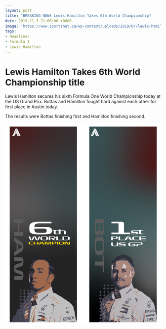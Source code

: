```yaml
---
layout: post
title: "BREAKING NEWS Lewis Hamilton Takes 6th World Championship"
date: 2019-11-3 21:00:00 +0000
image: 'https://www.sportsnet.ca/wp-content/uploads/2019/07/lewis-hamilton-grnd-prix-1040x572.jpg'
tags:
- Headlines
- Formula 1
- Lewis Hamilton
---
```


# Lewis Hamilton Takes 6th World Championship title

  Lewis Hamilton secures his sixth Formula One World Championship today at the US Grand Prix. Bottas and Hamilton fought hard against each other for first place in Austin today.

  The results were Bottas finishing first and Hamilton finishing second.

  ![Graphic Bottas 1st, Hamilton 6th Championship](/images/Media/006WinningInfographic.png)
